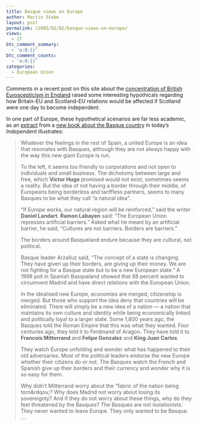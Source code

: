 ```yaml
---
title: Basque views on Europe
author: Martin Stabe
layout: post
permalink: /2005/02/02/basque-views-on-europe/
views:
  - 17
btc_comment_summary:
  - 'a:0:{}'
btc_comment_counts:
  - 'a:0:{}'
categories:
  - European Union
---
```

Comments in a recent post on this site about the [concentration of British Euroscepticism in England][1] raised some interesting hypothicals regarding how Britain-EU and Scotland-EU relations would be affected if Scotland were one day to become independent.

In one part of Europe, these hypothetical scenarios are far less academic, as an [extract][2] from a [new book about the Basque country][3] in today&rsquo;s *Independent* illustrates:

> Whatever the feelings in the rest of Spain, a united Europe is an idea that resonates with Basques, although they are not always happy with the way this new giant Europe is run.
> 
> To the left, it seems too friendly to corporations and not open to individuals and small business. The dichotomy between large and free, which **Victor Hugo** promised would not exist, sometimes seems a reality. But the idea of not having a border through their middle, of Europeans being borderless and tariffless partners, seems to many Basques to be what they call &ldquo;a natural idea&rdquo;.
> 
> &ldquo;If Europe works, our natural region will be reinforced,&rdquo; said the writer **Daniel Landart**. **Ramon Labayen** said: &ldquo;The European Union represses artificial barriers.&rdquo; Asked what he meant by an artificial barrier, he said, &ldquo;Cultures are not barriers. Borders are barriers.&rdquo;
> 
> The borders around Basqueland endure because they are cultural, not political.
> 
> Basque leader Arzalluz said, &ldquo;The concept of a state is changing. They have given up their borders, are giving up their money. We are not fighting for a Basque state but to be a new European state.&rdquo; A 1998 poll in Spanish Basqueland showed that 88 percent wanted to circumvent Madrid and have direct relations with the European Union.
> 
> In the idealised new Europe, economies are merged, citizenship is merged. But those who support the idea deny that countries will be eliminated. There will simply be a new idea of a nation &mdash; a nation that maintains its own culture and identity while being economically linked and politically loyal to a larger state. Some 1,800 years ago, the Basques told the Roman Empire that this was what they wanted. Four centuries ago, they told it to Ferdinand of Aragon. They have told it to **Francois Mitterrand** and **Felipe Gonzalez** and **King Juan Carlos**.
> 
> They watch Europe unfolding and wonder what has happened to their old adversaries. Most of the political leaders endorse the new Europe whether their citizens do or not. The Basques watch the French and Spanish give up their borders and their currency and wonder why it is so easy for them.
> 
> Why didn&rsquo;t Mitterrand worry about the &ldquo;fabric of the nation being torn&rdqou;? Why does Madrid not worry about losing its sovereignty? And if they do not worry about these things, why do they feel threatened by the Basques? The Basques are not isolationists. They never wanted to leave Europe. They only wanted to be Basque. &#8230;

 [1]: http://www.martinstabe.com/blog/archives/2005/01/enlish_euroscep.php
 [2]: http://news.independent.co.uk/europe/story.jsp?story=606832
 [3]: http://www.amazon.co.uk/exec/obidos/ASIN/0099284138/texasn1-21/